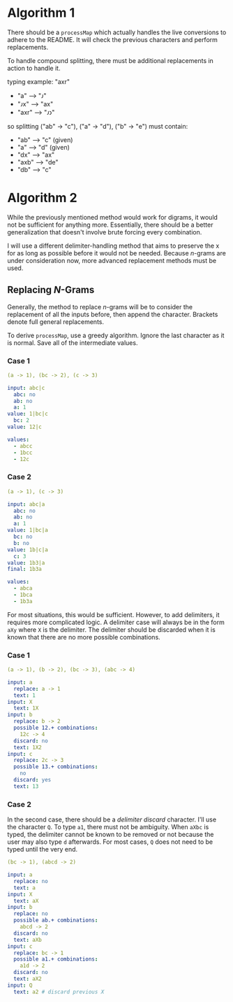 # Algorithm 1

There should be a `processMap` which actually handles the live conversions to adhere to the README. It will check the previous characters and perform replacements.

To handle compound splitting, there must be additional replacements in action to handle it.

typing example: "axr"
- "a"   --> "𐑨"
- "𐑨x"  --> "ax"
- "axr" --> "𐑨𐑮"

so splitting ("ab" -> "c"), ("a" -> "d"), ("b" -> "e") must contain:
- "ab" --> "c" (given)
- "a" --> "d" (given)
- "dx" --> "ax"
- "axb" --> "de"
- "db" --> "c"

# Algorithm 2

While the previously mentioned method would work for digrams, it would not be sufficient for anything more. Essentially, there should be a better generalization that doesn't involve brute forcing every combination.

I will use a different delimiter-handling method that aims to preserve the x for as long as possible before it would not be needed. Because *n*-grams are under consideration now, more advanced replacement methods must be used.

## Replacing *N*-Grams

Generally, the method to replace *n*-grams will be to consider the replacement of all the inputs before, then append the character. Brackets denote full general replacements.

To derive `processMap`, use a greedy algorithm. Ignore the last character as it is normal. Save all of the intermediate values.

### Case 1

```yaml
(a -> 1), (bc -> 2), (c -> 3)

input: abc|c
  abc: no
  ab: no
  a: 1
value: 1|bc|c
  bc: 2
value: 12|c

values:
  - abcc
  - 1bcc
  - 12c
```

### Case 2

```yaml
(a -> 1), (c -> 3)

input: abc|a
  abc: no
  ab: no
  a: 1
value: 1|bc|a
  bc: no
  b: no
value: 1b|c|a
  c: 3
value: 1b3|a
final: 1b3a

values:
  - abca
  - 1bca
  - 1b3a
```

For most situations, this would be sufficient. However, to add delimiters, it requires more complicated logic. A delimiter case will always be in the form `aXy` where `X` is the delimiter. The delimiter should be discarded when it is known that there are no more possible combinations.

### Case 1

```yaml
(a -> 1), (b -> 2), (bc -> 3), (abc -> 4)

input: a
  replace: a -> 1
  text: 1
input: X
  text: 1X
input: b
  replace: b -> 2
  possible 12.+ combinations:
    12c -> 4
  discard: no
  text: 1X2
input: c
  replace: 2c -> 3
  possible 13.+ combinations:
    no
  discard: yes
  text: 13
```

### Case 2

In the second case, there should be a *delimiter discard* character. I'll use the character `Q`. To type `a1`, there must not be ambiguity. When `aXbc` is typed, the delimiter cannot be known to be removed or not because the user may also type `d` afterwards. For most cases, `Q` does not need to be typed until the very end.

```yaml
(bc -> 1), (abcd -> 2)

input: a
  replace: no
  text: a
input: X
  text: aX
input: b
  replace: no
  possible ab.+ combinations:
    abcd -> 2
  discard: no
  text: aXb
input: c
  replace: bc -> 1
  possible a1.+ combinations:
    a1d -> 2
  discard: no
  text: aX2
input: Q
  text: a2 # discard previous X
```